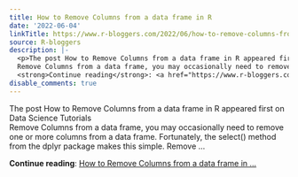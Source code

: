 ```yaml
---
title: How to Remove Columns from a data frame in R
date: '2022-06-04'
linkTitle: https://www.r-bloggers.com/2022/06/how-to-remove-columns-from-a-data-frame-in-r/
source: R-bloggers
description: |-
  <p>The post How to Remove Columns from a data frame in R appeared first on Data Science Tutorials<br />
  Remove Columns from a data frame, you may occasionally need to remove one or more columns from a data frame. Fortunately, the select() method from the dplyr package makes this simple. Remove ...</p>
  <strong>Continue reading</strong>: <a href="https://www.r-bloggers.com/2022/06/how-to-remove-columns-from-a-data-frame-in-r/">How to Remove Columns from a data frame in ...
disable_comments: true
---
```

<p>The post How to Remove Columns from a data frame in R appeared first on Data Science Tutorials<br />
Remove Columns from a data frame, you may occasionally need to remove one or more columns from a data frame. Fortunately, the select() method from the dplyr package makes this simple. Remove ...</p>
<strong>Continue reading</strong>: <a href="https://www.r-bloggers.com/2022/06/how-to-remove-columns-from-a-data-frame-in-r/">How to Remove Columns from a data frame in ...